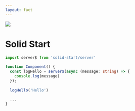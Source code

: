 ```yaml
---
layout: fact
---
```

<img src="/images/bar-01.png" class="absolute top-0 left-0" />

# Solid Start

```ts {all|1|4-8}
import server$ from 'solid-start/server'
 
function Component() {
  const logHello = server$(async (message: string) => {
    console.log(message)
  });
 
  logHello('Hello')

  ...
}
```

<!--
Client-side rendering (CSR)
Server-side rendering (SSR)
Streaming SSR
Static site generation (SSG)
-->